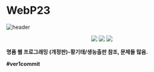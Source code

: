 # WebP23

![header](https://capsule-render.vercel.app/api?type=wave&color=0:EEFF00,100:a82da8&height=300&section=header&text=웹%20프로그래밍&animation=blinking&fontSize=60&fontColor=E1D4F6)

<div align="center">
	<img src="https://img.shields.io/badge/VisualStudioCode-007ACC?style=flat&logo=VisualStudioCode&logoColor=white"/>
    <img src="https://img.shields.io/badge/HTML5-E34F26?style=flat&logo=HTML5&logoColor=white" />
	<img src="https://img.shields.io/badge/CSS3-1572B6?style=flat&logo=CSS3&logoColor=white" />
</div>

<h8> <b>명품 웹 프로그래밍 (개정판)-황기태/생능출판<b> 참조, 문제들 많음. <h8>

#ver1commit